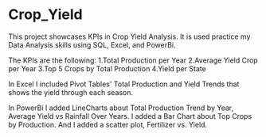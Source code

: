 # Crop_Yield
This project showcases KPIs in Crop Yield Analysis. It is used practice my Data Analysis skills using SQL, Excel, and PowerBi.

The KPIs are the following:
1.Total Production per Year
2.Average Yield Crop per Year
3.Top 5 Crops by Total Production
4.Yield per State

In Excel I included Pivot Tables' Total Production and Yield Trends that shows the yield through each season.

In PowerBi I added LineCharts about Total Production Trend by Year, Average Yield vs Rainfall Over Years. I added a Bar Chart about Top Crops by Production. And I added a scatter plot, Fertilizer vs. Yield.

